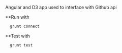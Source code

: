 Angular and D3 app used to interface with Github api

**Run with
``` bash 
  grunt connect
```

**Test with
``` bash
  grunt test
```
